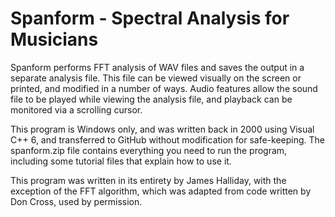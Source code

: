 Spanform - Spectral Analysis for Musicians
==========================================

Spanform performs FFT analysis of WAV files and saves the output in a separate analysis file. This file can be viewed visually on the screen or printed, and modified in a number of ways. Audio features allow the sound file to be played while viewing the
analysis file, and playback can be monitored via a scrolling cursor.

This program is Windows only, and was written back in 2000 using Visual C++ 6, and transferred to GitHub without modification for safe-keeping. The spanform.zip file contains everything you need to run the program, including some tutorial files that explain how to use it.

This program was written in its entirety by James Halliday, with the exception of the FFT algorithm, which was adapted from code 
written by Don Cross, used by permission.

